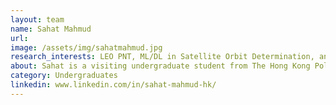 ```yaml
---
layout: team
name: Sahat Mahmud
url:
image: /assets/img/sahatmahmud.jpg
research_interests: LEO PNT, ML/DL in Satellite Orbit Determination, and Satellite Clock Bias Prediction
about: Sahat is a visiting undergraduate student from The Hong Kong Polytechnic University, majoring in Aviation Engineering. Currently, he is part of the Intelligent Navigation and Mapping Laboratory as a summer research student under the Mitacs Globalink Research Internship program. His research focuses on satellite orbit determination and clock bias prediction using machine learning.
category: Undergraduates
linkedin: www.linkedin.com/in/sahat-mahmud-hk/
---
```

